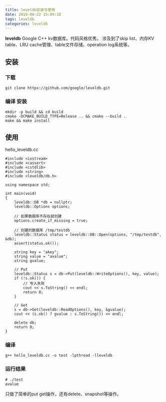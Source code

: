```yaml
---
title: leveldb安装与使用
date: 2018-06-22 15:09:18
tags: leveldb
categories: leveldb
---
```

**leveldb** Google C++ kv数据库。代码风格优秀。
涉及到了skip list、内存KV table、LRU cache管理、table文件存储、operation log系统等。

## 安装
### 下载

```
git clone https://github.com/google/leveldb.git
```
### 编译 安装

```
mkdir -p build && cd build
cmake -DCMAKE_BUILD_TYPE=Release .. && cmake --build .
make && make install
```
<!-- more -->
## 使用
hello_leveldb.cc

```
#include <iostream>
#include <cassert>
#include <cstdlib>
#include <string>
#include <leveldb/db.h>

using namespace std;

int main(void)
{
    leveldb::DB *db = nullptr;
    leveldb::Options options;
    
    // 如果数据库不存在就创建
    options.create_if_missing = true;
    
    // 创建的数据库 /tmp/testdb
    leveldb::Status status = leveldb::DB::Open(options, "/tmp/testdb", &db);
    assert(status.ok());
    
    string key = "akey";
    string value = "avalue";
    string gvalue;
    
    // Put
    leveldb::Status s = db->Put(leveldb::WriteOptions(), key, value);
    if (!s.ok()) {
        // 写入失败
        cout << s.ToString() << endl;
        return 0;
    }

    // Get
    s = db->Get(leveldb::ReadOptions(), key, &gvalue);
    cout << (s.ok() ? gvalue : s.ToString()) << endl;
    
    delete db;
    return 0;
}
```
### 编译

```
g++ hello_leveldb.cc -o test -lpthread -lleveldb
```
### 运行结果

```
# ./test
avalue
```

只做了简单的put get操作，还有delete、snapshot等操作。 
